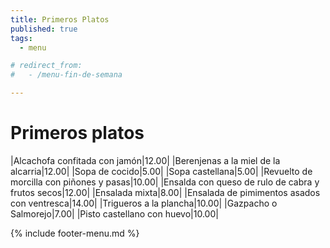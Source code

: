 ```yaml
---
title: Primeros Platos
published: true
tags:
  - menu

# redirect_from:
#   - /menu-fin-de-semana

---
```


# Primeros platos

|Alcachofa confitada con jamón|12.00|
|Berenjenas a la miel de la alcarria|12.00|
|Sopa de cocido|5.00|
|Sopa castellana|5.00|
|Revuelto de morcilla con piñones y pasas|10.00|
|Ensalda con queso de rulo de cabra y frutos secos|12.00|
|Ensalada mixta|8.00|
|Ensalada de pimimentos asados con ventresca|14.00|
|Trigueros a la plancha|10.00|
|Gazpacho o Salmorejo|7.00|
|Pisto castellano con huevo|10.00|

{% include footer-menu.md %}
